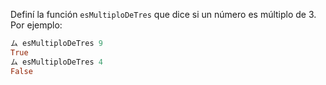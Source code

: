 Definí la función `esMultiploDeTres` que dice si un número es múltiplo de 3. Por ejemplo:

```haskell
ム esMultiploDeTres 9
True
ム esMultiploDeTres 4
False
```
